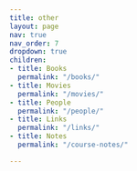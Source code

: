 ```yaml
---
title: other
layout: page
nav: true
nav_order: 7
dropdown: true
children:
- title: Books
  permalink: "/books/"
- title: Movies
  permalink: "/movies/"
- title: People
  permalink: "/people/"
- title: Links
  permalink: "/links/"
- title: Notes
  permalink: "/course-notes/"

---
```


